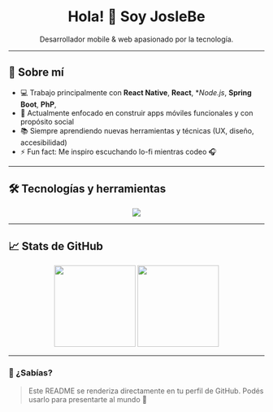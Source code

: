 <h1 align="center">Hola! 👋 Soy JosleBe</h1>

<p align="center">
  Desarrollador mobile & web apasionado por la tecnología.
</p>

---

## 🧠 Sobre mí

- 💻 Trabajo principalmente con **React Native**, **React**, **Node.js*, **Spring Boot**, **PhP**, 
- 🎯 Actualmente enfocado en construir apps móviles funcionales y con propósito social  
- 📚 Siempre aprendiendo nuevas herramientas y técnicas (UX, diseño, accesibilidad)  
- ⚡ Fun fact: Me inspiro escuchando lo-fi mientras codeo 🎧

---

## 🛠️ Tecnologías y herramientas

<div align="center">
  <img src="https://skillicons.dev/icons?i=react,nativejs,nodejs,js,ts,expo,vscode,php, python,java,springboot" />
</div>

---

## 📈 Stats de GitHub

<div align="center">
  <img height="160px" src="https://github-readme-stats.vercel.app/api?username=JosleBe&show_icons=true&theme=react&count_private=true" />
  <img height="160px" src="https://github-readme-streak-stats.herokuapp.com/?user=JosleBe&theme=react" />
</div>

---




### 🧩 ¿Sabías?

> Este README se renderiza directamente en tu perfil de GitHub. Podés usarlo para presentarte al mundo 👀


